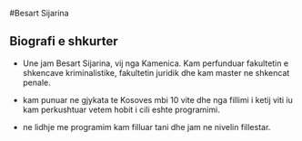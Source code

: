 #Besart Sijarina

## Biografi e shkurter

- Une jam Besart Sijarina, vij nga Kamenica. Kam perfunduar fakultetin e shkencave kriminalistike, fakultetin juridik dhe kam master ne shkencat penale.

- kam punuar ne gjykata te Kosoves mbi 10 vite dhe nga fillimi i ketij viti iu kam perkushtuar vetem hobit i cili eshte programimi.

- ne lidhje me programim kam filluar tani dhe jam ne nivelin fillestar.